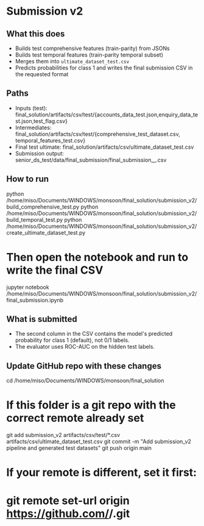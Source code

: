 # Submission v2

## What this does
- Builds test comprehensive features (train-parity) from JSONs
- Builds test temporal features (train-parity temporal subset)
- Merges them into `ultimate_dataset_test.csv`
- Predicts probabilities for class 1 and writes the final submission CSV in the requested format

## Paths
- Inputs (test): final_solution/artifacts/csv/test/{accounts_data_test.json,enquiry_data_test.json,test_flag.csv}
- Intermediates: final_solution/artifacts/csv/test/{comprehensive_test_dataset.csv, temporal_features_test.csv}
- Final test ultimate: final_solution/artifacts/csv/ultimate_dataset_test.csv
- Submission output: senior_ds_test/data/final_submission/final_submission_<First>_<Last>.csv

## How to run
python /home/miso/Documents/WINDOWS/monsoon/final_solution/submission_v2/build_comprehensive_test.py
python /home/miso/Documents/WINDOWS/monsoon/final_solution/submission_v2/build_temporal_test.py
python /home/miso/Documents/WINDOWS/monsoon/final_solution/submission_v2/create_ultimate_dataset_test.py

# Then open the notebook and run to write the final CSV
jupyter notebook /home/miso/Documents/WINDOWS/monsoon/final_solution/submission_v2/final_submission.ipynb

## What is submitted
- The second column in the CSV contains the model's predicted probability for class 1 (default), not 0/1 labels.
- The evaluator uses ROC-AUC on the hidden test labels.

## Update GitHub repo with these changes
cd /home/miso/Documents/WINDOWS/monsoon/final_solution
# If this folder is a git repo with the correct remote already set
git add submission_v2 artifacts/csv/test/*.csv artifacts/csv/ultimate_dataset_test.csv
git commit -m "Add submission_v2 pipeline and generated test datasets"
git push origin main

# If your remote is different, set it first:
# git remote set-url origin https://github.com/<your-username>/<your-repo>.git
